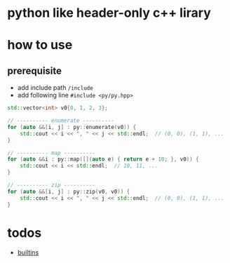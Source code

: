 # python like header-only c++ lirary

# how to use
## prerequisite
- add include path `/include`
- add following line `#include <py/py.hpp>`

``` c++
std::vector<int> v0{0, 1, 2, 3};

// ---------- enumerate ----------
for (auto &&[i, j] : py::enumerate(v0)) {
    std::cout << i << ", " << j << std::endl;  // (0, 0), (1, 1), ...
}

// ---------- map ----------
for (auto &&i : py::map([](auto e) { return e + 10; }, v0)) {
    std::cout << i << std::endl;  // 10, 11, ...
}

// ---------- zip ----------
for (auto &&[i, j] : py::zip(v0, v0)) {
    std::cout << i << ", " << j << std::endl;  // (0, 0), (1, 1), ...
}
```

# todos
- [builtins](/include/py/builtins/readme.md)
